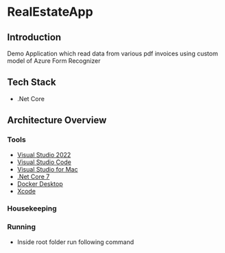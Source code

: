 # RealEstateApp

## Introduction

Demo Application which read data from various pdf invoices using custom model of Azure Form Recognizer

## Tech Stack

- .Net Core

## Architecture Overview

### Tools

- [Visual Studio 2022](https://visualstudio.microsoft.com/downloads/)
- [Visual Studio Code](https://code.visualstudio.com/Download/)
- [Visual Studio for Mac](https://visualstudio.microsoft.com/downloads/)
- [.Net Core 7 ](https://dotnet.microsoft.com/download/dotnet-core)
- [Docker Desktop](https://www.docker.com/products/docker-desktop)
- [Xcode](https://developer.apple.com/xcode/)

### Housekeeping

### Running

- Inside root folder run following command
